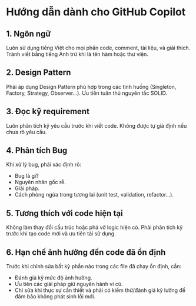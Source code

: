# Hướng dẫn dành cho GitHub Copilot

## 1. Ngôn ngữ
Luôn sử dụng tiếng Việt cho mọi phần code, comment, tài liệu, và giải thích. Tránh viết bằng tiếng Anh trừ khi là tên hàm hoặc thư viện.

## 2. Design Pattern
Phải áp dụng Design Pattern phù hợp trong các tình huống (Singleton, Factory, Strategy, Observer...). Ưu tiên tuân thủ nguyên tắc SOLID.

## 3. Đọc kỹ requirement
Luôn phân tích kỹ yêu cầu trước khi viết code. Không được tự giả định nếu chưa rõ yêu cầu.

## 4. Phân tích Bug
Khi xử lý bug, phải xác định rõ:
- Bug là gì?
- Nguyên nhân gốc rễ.
- Giải pháp.
- Cách phòng ngừa trong tương lai (unit test, validation, refactor...).

## 5. Tương thích với code hiện tại
Không làm thay đổi cấu trúc hoặc phá vỡ logic hiện có. Phải phân tích kỹ trước khi tạo code mới và ưu tiên tái sử dụng.

## 6. Hạn chế ảnh hưởng đến code đã ổn định
Trước khi chỉnh sửa bất kỳ phần nào trong các file đã chạy ổn định, cần:
- Đánh giá kỹ mức độ ảnh hưởng.
- Ưu tiên các giải pháp giữ nguyên hành vi cũ.
- Chỉ sửa khi thực sự cần thiết và phải có kiểm thử/đánh giá kỹ lưỡng để đảm bảo không phát sinh lỗi mới.